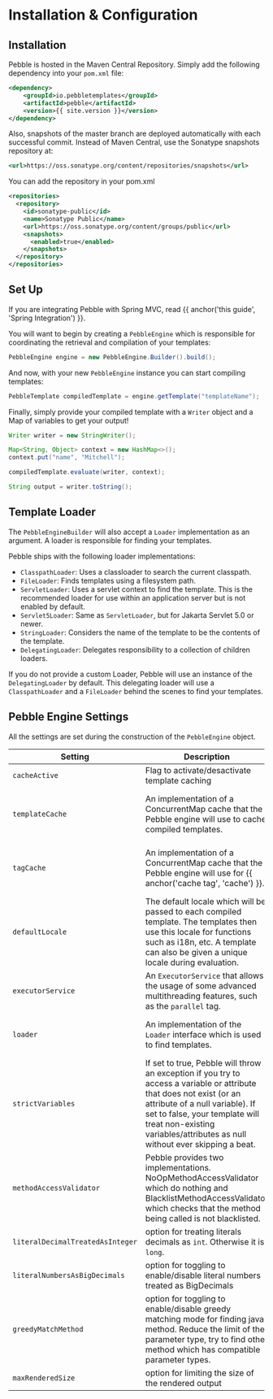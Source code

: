 ---
---

# Installation & Configuration
## Installation
Pebble is hosted in the Maven Central Repository. Simply add the following dependency into your `pom.xml` file:
```xml
<dependency>
	<groupId>io.pebbletemplates</groupId>
	<artifactId>pebble</artifactId>
	<version>{{ site.version }}</version>
</dependency>
```

Also, snapshots of the master branch are deployed automatically with each successful commit. Instead of Maven Central, use the Sonatype snapshots repository at:
```xml
<url>https://oss.sonatype.org/content/repositories/snapshots</url>
```
You can add the repository in your pom.xml

```xml
<repositories>
  <repository>
    <id>sonatype-public</id>
    <name>Sonatype Public</name>
    <url>https://oss.sonatype.org/content/groups/public</url>
    <snapshots>
      <enabled>true</enabled>
    </snapshots>
  </repository>
</repositories>
```

## Set Up
If you are integrating Pebble with Spring MVC, read {{ anchor('this guide', 'Spring Integration') }}.

You will want to begin by creating a `PebbleEngine` which is responsible for coordinating the retrieval and
compilation of your templates:
```java
PebbleEngine engine = new PebbleEngine.Builder().build();
```
And now, with your new `PebbleEngine` instance you can start compiling templates:
```java
PebbleTemplate compiledTemplate = engine.getTemplate("templateName");
```
Finally, simply provide your compiled template with a `Writer` object and a Map of variables to get your output!
```java
Writer writer = new StringWriter();

Map<String, Object> context = new HashMap<>();
context.put("name", "Mitchell");

compiledTemplate.evaluate(writer, context);

String output = writer.toString();
```

## Template Loader
The `PebbleEngineBuilder` will also accept a `Loader` implementation as an argument. A loader is responsible for
finding your templates.

Pebble ships with the following loader implementations:

- `ClasspathLoader`: Uses a classloader to search the current classpath.
- `FileLoader`:  Finds templates using a filesystem path.
- `ServletLoader`:  Uses a servlet context to find the template. This is the recommended loader for use within an
application server but is not enabled by default.
- `Servlet5Loader`:  Same as `ServletLoader`, but for Jakarta Servlet 5.0 or newer.
- `StringLoader`: Considers the name of the template to be the contents of the template.
- `DelegatingLoader`: Delegates responsibility to a collection of children loaders.

If you do not provide a custom Loader, Pebble will use an instance of the `DelegatingLoader` by default.
This delegating loader will use a `ClasspathLoader` and a `FileLoader` behind the scenes to find your templates.

## Pebble Engine Settings

All the settings are set during the construction of the `PebbleEngine` object.

| Setting  | Description | Default |
| --- | --- | --- |
| `cacheActive` | Flag to activate/desactivate template caching | true |
| `templateCache` | An implementation of a ConcurrentMap cache that the Pebble engine will use to cache compiled templates. | Default implementation is `ConcurrentMapTemplateCache` and another implementation based on Caffeine is available (`CaffeineTemplateCache`) |
| `tagCache` | An implementation of a ConcurrentMap cache that the Pebble engine will use for {{ anchor('cache tag', 'cache') }}. | Default implementation is `ConcurrentMapTagCache` and another implementation based on Caffeine is available (`CaffeineTagCache`) |
| `defaultLocale` | The default locale which will be passed to each compiled template. The templates then use this locale for functions such as i18n, etc. A template can also be given a unique locale during evaluation.  | `Locale.getDefault()` |
| `executorService` | An `ExecutorService` that allows the usage of some advanced multithreading features, such as the `parallel` tag. | `null` |
| `loader` | An implementation of the `Loader` interface which is used to find templates. | An implementation of the `DelegatingLoader` which uses a `ClasspathLoader` and a `FileLoader` behind the scenes. |
| `strictVariables` | If set to true, Pebble will throw an exception if you try to access a variable or attribute that does not exist (or an attribute of a null variable). If set to false, your template will treat non-existing variables/attributes as null without ever skipping a beat. | `false` |
| `methodAccessValidator` | Pebble provides two implementations. NoOpMethodAccessValidator which do nothing and BlacklistMethodAccessValidator which checks that the method being called is not blacklisted. | `BlacklistMethodAccessValidator` 
| `literalDecimalTreatedAsInteger` | option for treating literals decimals as `int`. Otherwise it is `long`. | `false` |
| `literalNumbersAsBigDecimals` | option for toggling to enable/disable literal numbers treated as BigDecimals | `false` |
| `greedyMatchMethod` | option for toggling to enable/disable greedy matching mode for finding java method. Reduce the limit of the parameter type, try to find other method which has compatible parameter types. | `false` |
| `maxRenderedSize` | option for limiting the size of the rendered output | `-1 (disabled)` |
